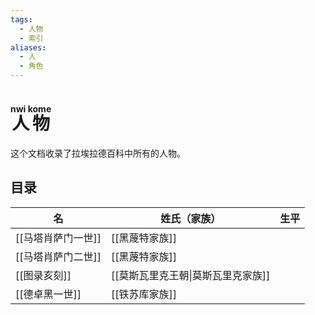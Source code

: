 ```yaml
---
tags:
  - 人物
  - 索引
aliases:
  - 人
  - 角色
---
```

# <ruby>人物<rt>nwi kome</rt></ruby>

这个文档收录了拉埃拉德百科中所有的人物。

## 目录


| 名           | 姓氏（家族）               | 生平  |
| ----------- | -------------------- | --- |
| [[马塔肖萨门一世]] | [[黑蔑特家族]]            |     |
| [[马塔肖萨门二世]] | [[黑蔑特家族]]            |     |
| [[图录亥刻]]    | [[莫斯瓦里克王朝\|莫斯瓦里克家族]] |     |
| [[德卓黑一世]]   | [[铁苏库家族]]            |     |

